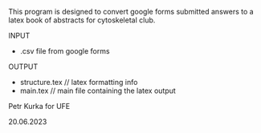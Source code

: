 This program is designed to convert google forms submitted answers to a latex book of abstracts for cytoskeletal club.

INPUT
* .csv file from google forms

OUTPUT
* structure.tex  // latex formatting info
* main.tex       // main file containing the latex output


Petr Kurka for UFE

20.06.2023
